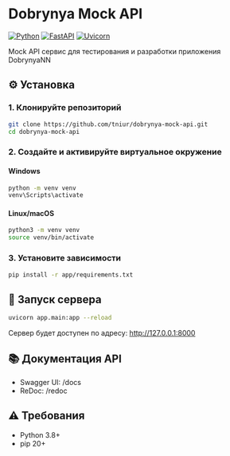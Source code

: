 # Dobrynya Mock API

[![Python](https://img.shields.io/badge/Python-3.8%2B-blue)](https://python.org)
[![FastAPI](https://img.shields.io/badge/Framework-FastAPI-green)](https://fastapi.tiangolo.com)
[![Uvicorn](https://img.shields.io/badge/Server-Uvicorn-ff69b4)](https://www.uvicorn.org)

Mock API сервис для тестирования и разработки приложения DobrynyaNN

## ⚙️ Установка

### 1. Клонируйте репозиторий
```bash
git clone https://github.com/tniur/dobrynya-mock-api.git
cd dobrynya-mock-api
```
### 2. Создайте и активируйте виртуальное окружение

#### Windows
```bash
python -m venv venv
venv\Scripts\activate
```

#### Linux/macOS
```bash
python3 -m venv venv
source venv/bin/activate
```

### 3. Установите зависимости
```bash
pip install -r app/requirements.txt
```

## 🚀 Запуск сервера
```bash
uvicorn app.main:app --reload
```

Cервер будет доступен по адресу: http://127.0.0.1:8000

## 📚 Документация API
- Swagger UI: /docs
- ReDoc: /redoc

## ⚠️ Требования
- Python 3.8+
- pip 20+